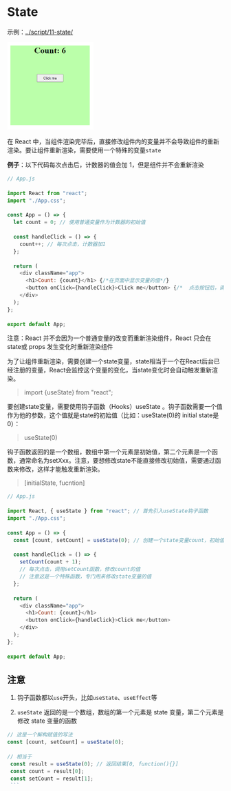 # State

示例：[../script/11-state/](../script/11-state/)

<img src=" ./image/11-counter.png" width="200">

在 React 中，当组件渲染完毕后，直接修改组件内的变量并不会导致组件的重新渲染。要让组件重新渲染，需要使用一个特殊的变量`state`

**例子**：以下代码每次点击后，计数器的值会加 1，但是组件并不会重新渲染

```js
// App.js

import React from "react";
import "./App.css";

const App = () => {
  let count = 0; // 使用普通变量作为计数器的初始值

  const handleClick = () => {
    count++; // 每次点击，计数器加1
  };

  return (
    <div className="app">
      <h1>Count: {count}</h1> {/*在页面中显示变量的值*/}
      <button onClick={handleClick}>Click me</button> {/*  点击按钮后，调用handleClick函数  */}
    </div>
  );
};

export default App;
```

注意：React 并不会因为一个普通变量的改变而重新渲染组件，React 只会在state或 props 发生变化时重新渲染组件

为了让组件重新渲染，需要创建一个state变量，state相当于一个在React后台已经注册的变量，React会监控这个变量的变化，当state变化时会自动触发重新渲染。
> import {useState} from "react";

要创建state变量，需要使用钩子函数（Hooks）useState 。钩子函数需要一个值作为他的参数，这个值就是state的初始值（比如：useState(0)的 initial state是0）：
> useState(0)

钩子函数返回的是一个数组，数组中第一个元素是初始值，第二个元素是一个函数，通常命名为setXxx。注意，要想修改state不能直接修改初始值，需要通过函数来修改，这样才能触发重新渲染。
>  [initialState, fucntion]

```js
// App.js

import React, { useState } from "react"; // 首先引入useState钩子函数
import "./App.css";

const App = () => {
  const [count, setCount] = useState(0); // 创建一个state变量count，初始值为0，以及一个修改count的函数setCount

  const handleClick = () => {
    setCount(count + 1);
    // 每次点击，调用setCount函数，修改count的值
    // 注意这是一个特殊函数，专门用来修改state变量的值
  };

  return (
    <div className="app">
      <h1>Count: {count}</h1>
      <button onClick={handleClick}>Click me</button>
    </div>
  );
};

export default App;
```

## 注意

1. 钩子函数都以`use`开头，比如`useState`、`useEffect`等

2. `useState` 返回的是一个数组，数组的第一个元素是 state 变量，第二个元素是修改 state 变量的函数

````js
// 这是一个解构赋值的写法
const [count, setCount] = useState(0);

// 相当于
 const result = useState(0); // 返回结果[0, function(){}]
 const count = result[0];
 const setCount = result[1];
 ```
````
